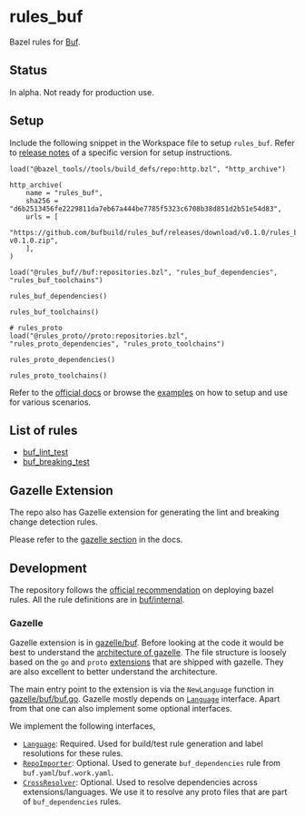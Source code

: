 # rules_buf

Bazel rules for [Buf](https://buf.build/).

## Status

In alpha. Not ready for production use.

## Setup

Include the following snippet in the Workspace file to setup `rules_buf`. Refer to [release notes](https://github.com/bufbuild/rules_buf/releases) of a specific version for setup instructions.

```starlark
load("@bazel_tools//tools/build_defs/repo:http.bzl", "http_archive")

http_archive(
    name = "rules_buf",
    sha256 = "d6b2513456fe2229811da7eb67a444be7785f5323c6708b38d851d2b51e54d83",
    urls = [
        "https://github.com/bufbuild/rules_buf/releases/download/v0.1.0/rules_buf-v0.1.0.zip",
    ],
)

load("@rules_buf//buf:repositories.bzl", "rules_buf_dependencies", "rules_buf_toolchains")

rules_buf_dependencies()

rules_buf_toolchains()

# rules_proto
load("@rules_proto//proto:repositories.bzl", "rules_proto_dependencies", "rules_proto_toolchains")

rules_proto_dependencies()

rules_proto_toolchains()
```

Refer to the [official docs](https://docs.buf.build/build-systems/bazel) or browse the [examples](examples) on how to setup and use for various scenarios.

## List of rules

- [buf_lint_test](https://docs.buf.build/build-systems/bazel#buf-lint-test)
- [buf_breaking_test](https://docs.buf.build/build-systems/bazel#buf-breaking-test)

## Gazelle Extension

The repo also has Gazelle extension for generating the lint and breaking change detection rules.

Please refer to the [gazelle section](https://docs.buf.build/build-systems/bazel#gazelle) in the docs.

## Development

The repository follows the [official recommendation](https://bazel.build/rules/deploying) on deploying bazel rules.
All the rule definitions are in [buf/internal](buf/internal).

### Gazelle

Gazelle extension is in [gazelle/buf](gazelle/buf). Before looking at the code it would be best to understand the [architecture of gazelle](https://github.com/bazelbuild/bazel-gazelle/blob/master/Design.rst). The file structure is loosely based on the `go` and `proto` [extensions](https://github.com/bazelbuild/bazel-gazelle/tree/master/language) that are shipped with gazelle.
They are also excellent to better understand the architecture.

The main entry point to the extension is via the `NewLanguage` function in [gazelle/buf/buf.go](gazelle/buf/buf.go). Gazelle mostly depends on [`Language`](https://pkg.go.dev/github.com/bazelbuild/bazel-gazelle@v0.25.0/language#Language) interface. Apart from that one can also implement some optional interfaces.

We implement the following interfaces,

- [`Language`](https://pkg.go.dev/github.com/bazelbuild/bazel-gazelle@v0.25.0/language#Language): Required. Used for build/test rule generation and label resolutions for these rules.
- [`RepoImporter`](https://pkg.go.dev/github.com/bazelbuild/bazel-gazelle@v0.25.0/language#RepoImporter): Optional. Used to generate `buf_dependencies` rule from `buf.yaml`/`buf.work.yaml`.
- [`CrossResolver`](https://pkg.go.dev/github.com/bazelbuild/bazel-gazelle@v0.25.0/resolve#CrossResolver): Optional. Used to resolve dependencies across extensions/languages. We use it to resolve any proto files that are part of `buf_dependencies` rules.
